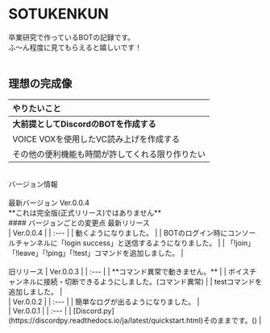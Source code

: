 # SOTUKENKUN
卒業研究で作っているBOTの記録です。<br>
ふ～ん程度に見てもらえると嬉しいです！<br>
<br>
## 理想の完成像
| やりたいこと |
| :--- |
| **大前提としてDiscordのBOTを作成する** |
| VOICE VOXを使用したVC読み上げを作成する |
| その他の便利機能も時間が許してくれる限り作りたい |
<br>
バージョン情報<br>
<br>最新バージョン Ver.0.0.4<br>
**これは完全版(正式リリース)ではありません**
<br>
#### バージョンごとの変更点
最新リリース<br>
| Ver.0.0.4 |
| :--- |
| 動くようになりました。 |
| BOTのログイン時にコンソールチャンネルに「login success」と送信するようになりました。 |
| 「!join」「!leave」「!ping」「!test」コマンドを追加しました。 |
<br>
<br>
旧リリース
| Ver.0.0.3 |
| :--- |
| **コマンド異常で動きません。** |
| ボイスチャンネルに接続・切断できるようにしました。(コマンド異常) |
| testコマンドを追加しました。 |
<br>
| Ver.0.0.2 |
| :--- |
| 簡単なログが出るようになりました。 |
<br>
| Ver.0.0.1 |
| :--- |
| [Discord.py](https://discordpy.readthedocs.io/ja/latest/quickstart.html)そのままです。() |
